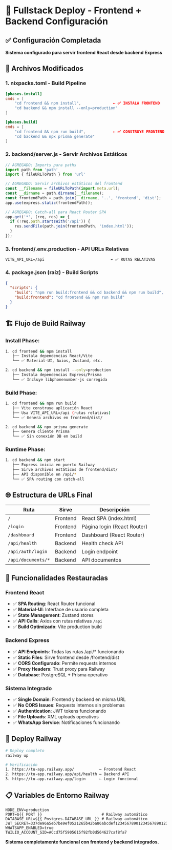 # 🚀 Fullstack Deploy - Frontend + Backend Configuración

## ✅ Configuración Completada

**Sistema configurado para servir frontend React desde backend Express**

## 📁 Archivos Modificados

### **1. nixpacks.toml** - Build Pipeline
```toml
[phases.install]
cmds = [
    "cd frontend && npm install",              ← ✅ INSTALA FRONTEND
    "cd backend && npm install --only=production"
]

[phases.build]  
cmds = [
    "cd frontend && npm run build",            ← ✅ CONSTRUYE FRONTEND
    "cd backend && npx prisma generate"
]
```

### **2. backend/server.js** - Servir Archivos Estáticos
```javascript
// AGREGADO: Imports para paths
import path from 'path'
import { fileURLToPath } from 'url'

// AGREGADO: Servir archivos estáticos del frontend
const __filename = fileURLToPath(import.meta.url);
const __dirname = path.dirname(__filename);
const frontendPath = path.join(__dirname, '..', 'frontend', 'dist');
app.use(express.static(frontendPath));

// AGREGADO: Catch-all para React Router SPA
app.get('*', (req, res) => {
  if (!req.path.startsWith('/api')) {
    res.sendFile(path.join(frontendPath, 'index.html'));
  }
});
```

### **3. frontend/.env.production** - API URLs Relativas
```env
VITE_API_URL=/api                             ← ✅ RUTAS RELATIVAS
```

### **4. package.json** (raíz) - Build Scripts
```json
{
  "scripts": {
    "build": "npm run build:frontend && cd backend && npm run build",
    "build:frontend": "cd frontend && npm run build"
  }
}
```

## 🏗️ Flujo de Build Railway

### **Install Phase**:
```bash
1. cd frontend && npm install
   ├── Instala dependencias React/Vite
   └── ✅ Material-UI, Axios, Zustand, etc.

2. cd backend && npm install --only=production  
   ├── Instala dependencias Express/Prisma
   └── ✅ Incluye libphonenumber-js corregida
```

### **Build Phase**:
```bash  
1. cd frontend && npm run build
   ├── Vite construye aplicación React
   ├── Usa VITE_API_URL=/api (rutas relativas)
   └── ✅ Genera archivos en frontend/dist/

2. cd backend && npx prisma generate
   ├── Genera cliente Prisma
   └── ✅ Sin conexión DB en build
```

### **Runtime Phase**:
```bash
1. cd backend && npm start
   ├── Express inicia en puerto Railway
   ├── Sirve archivos estáticos de frontend/dist/
   ├── API disponible en /api/*
   └── ✅ SPA routing con catch-all
```

## 🌐 Estructura de URLs Final

| Ruta | Sirve | Descripción |
|------|-------|-------------|
| `/` | Frontend | React SPA (index.html) |
| `/login` | Frontend | Página login (React Router) |  
| `/dashboard` | Frontend | Dashboard (React Router) |
| `/api/health` | Backend | Health check API |
| `/api/auth/login` | Backend | Login endpoint |
| `/api/documents/*` | Backend | API documentos |

## 🔧 Funcionalidades Restauradas

### **Frontend React**
- ✅ **SPA Routing**: React Router funcional
- ✅ **Material-UI**: Interface de usuario completa
- ✅ **State Management**: Zustand stores  
- ✅ **API Calls**: Axios con rutas relativas `/api`
- ✅ **Build Optimizado**: Vite production build

### **Backend Express**
- ✅ **API Endpoints**: Todas las rutas /api/* funcionando
- ✅ **Static Files**: Sirve frontend desde /frontend/dist
- ✅ **CORS Configurado**: Permite requests internos
- ✅ **Proxy Headers**: Trust proxy para Railway
- ✅ **Database**: PostgreSQL + Prisma operativo

### **Sistema Integrado**
- ✅ **Single Domain**: Frontend y backend en misma URL
- ✅ **No CORS Issues**: Requests internos sin problemas
- ✅ **Authentication**: JWT tokens funcionando
- ✅ **File Uploads**: XML uploads operativos
- ✅ **WhatsApp Service**: Notificaciones funcionando

## 🎯 Deploy Railway

```bash
# Deploy completo
railway up

# Verificación
1. https://tu-app.railway.app/           ← Frontend React
2. https://tu-app.railway.app/api/health ← Backend API
3. https://tu-app.railway.app/login      ← Login funcional
```

## 📋 Variables de Entorno Railway

```env
NODE_ENV=production
PORT=${{ PORT }}                          # Railway automático
DATABASE_URL=${{ Postgres.DATABASE_URL }} # Railway automático
JWT_SECRET=337de96a5eb7be9ef0521265b42ba86abcdef123456789012345678901234567890
WHATSAPP_ENABLED=true
TWILIO_ACCOUNT_SID=ACcd75f5905615f92fb0d564627caf8fa7
```

**Sistema completamente funcional con frontend y backend integrados.**